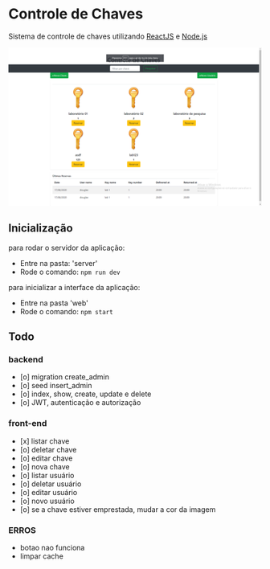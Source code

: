 # Controle de Chaves
Sistema de controle de chaves utilizando <a href='https://pt-br.reactjs.org/'>ReactJS</a> e <a href='https://www.nodejs.org/'>Node.js</a>

![Alt text](home.png?raw=true "Optional Title")

## Inicialização
para rodar o servidor da aplicação:
<ul>  
  <li>Entre na pasta: 'server'</li>
  <li>Rode o comando: <code>npm run dev</code></li> 
</ul>

para inicializar a interface da aplicação:
<ul>
  <li>Entre na pasta 'web'</li>
  <li>Rode o comando: <code>npm start</code></li>
</ul>

## Todo
### backend    
<ul>
  <li>[o] migration create_admin</li>
  <li>[o] seed insert_admin</li>
  <li>[o] index, show, create, update e delete</li>
  <li>[o] JWT, autenticação e autorização</li>
</ul> 
  
     
### front-end
<ul>
  <li>[x] listar chave  </li>
  <li>[o] deletar chave</li>
  <li>[o] editar chave</li>
  <li>[o] nova chave</li>

  <li>[o] listar usuário</li>
  <li>[o] deletar usuário</li>
  <li>[o] editar usuário</li>
  <li>[o] novo usuário</li>

  <li>[o] se a chave estiver emprestada, mudar a cor da imagem</li>
</ul>


### ERROS
  - botao nao funciona
  - limpar cache
